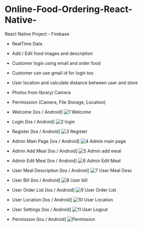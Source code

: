 # Online-Food-Ordering-React-Native-
React Native Project - Firebase

- RealTime Data
- Add / Edit food images and description
- Customer login using email and order food
- Customer can use gmail id for login too
- User location and calculate distance between user and store
- Photos from library/ Camera
- Permisssion (Camera, File Storage, Location)

- Welcome [Ios / Android]
![1 Welcome](https://user-images.githubusercontent.com/31506459/98454078-73350980-212e-11eb-8e22-dfb9d7afb6b8.jpg)


- Login [Ios / Android]
![2 login](https://user-images.githubusercontent.com/31506459/98454109-d7f06400-212e-11eb-85a4-87ccb80b922a.jpg)


- Register [Ios / Android]
![3 Register](https://user-images.githubusercontent.com/31506459/98454112-dd4dae80-212e-11eb-8fe9-1fd6cd5330f6.jpg)


- Admin Main Page [Ios / Android]
![4 Admin main page](https://user-images.githubusercontent.com/31506459/98454113-e0489f00-212e-11eb-9e3c-b25914c6a49f.jpg)


- Admin Add Meal [Ios / Android]
![5 Admin add meal](https://user-images.githubusercontent.com/31506459/98454115-e3438f80-212e-11eb-81f3-373bc765ff24.jpg)


- Admin Edit Meal [Ios / Android]
![6 Admin Edit Meal](https://user-images.githubusercontent.com/31506459/98454116-e6d71680-212e-11eb-976d-f1e28620fa5c.jpg)


- User Meal Description [Ios / Android]
![7 User Meal Desc](https://user-images.githubusercontent.com/31506459/98454118-ea6a9d80-212e-11eb-9739-860801cfec69.jpg)


- User Bill [Ios / Android]
![8 User bill](https://user-images.githubusercontent.com/31506459/98454120-ee96bb00-212e-11eb-9e89-7dea4f20711d.jpg)


- User Order List [Ios / Android]
![9 User Order List](https://user-images.githubusercontent.com/31506459/98454121-f191ab80-212e-11eb-910a-665df8834df6.jpg)


- User Location [Ios / Android]
![10 User Location](https://user-images.githubusercontent.com/31506459/98454123-f48c9c00-212e-11eb-8f6f-21b33479c7d8.jpg)


- User Settings [Ios / Android]
![11 User Logout](https://user-images.githubusercontent.com/31506459/98454131-0a01c600-212f-11eb-9373-8046c958bf71.jpg)


- Permission [Ios / Android]
![Permission](https://user-images.githubusercontent.com/31506459/98454135-1554f180-212f-11eb-8f2e-a7bf1cbb2f46.jpg)

